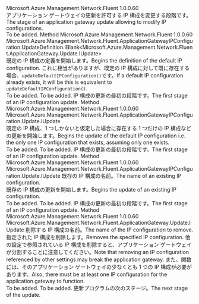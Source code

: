 <Type Name="IWithIPConfig" FullName="Microsoft.Azure.Management.Network.Fluent.ApplicationGateway.Update.IWithIPConfig">
  <TypeSignature Language="C#" Value="public interface IWithIPConfig" />
  <TypeSignature Language="ILAsm" Value=".class public interface auto ansi abstract IWithIPConfig" />
  <TypeSignature Language="DocId" Value="T:Microsoft.Azure.Management.Network.Fluent.ApplicationGateway.Update.IWithIPConfig" />
  <TypeSignature Language="VB.NET" Value="Public Interface IWithIPConfig" />
  <TypeSignature Language="F#" Value="type IWithIPConfig = interface" />
  <AssemblyInfo>
    <AssemblyName>Microsoft.Azure.Management.Network.Fluent</AssemblyName>
    <AssemblyVersion>1.0.0.60</AssemblyVersion>
  </AssemblyInfo>
  <Interfaces />
  <Docs>
    <summary>
            <span data-ttu-id="451f9-101">アプリケーション ゲートウェイの更新を許可する IP 構成を変更する段階です。</span><span class="sxs-lookup"><span data-stu-id="451f9-101">The stage of an application gateway update allowing to modify IP configurations.</span></span>
            </summary>
    <remarks>To be added.</remarks>
  </Docs>
  <Members>
    <Member MemberName="DefineDefaultIPConfiguration">
      <MemberSignature Language="C#" Value="public Microsoft.Azure.Management.Network.Fluent.ApplicationGatewayIPConfiguration.UpdateDefinition.IBlank&lt;Microsoft.Azure.Management.Network.Fluent.ApplicationGateway.Update.IUpdate&gt; DefineDefaultIPConfiguration ();" />
      <MemberSignature Language="ILAsm" Value=".method public hidebysig newslot virtual instance class Microsoft.Azure.Management.Network.Fluent.ApplicationGatewayIPConfiguration.UpdateDefinition.IBlank`1&lt;class Microsoft.Azure.Management.Network.Fluent.ApplicationGateway.Update.IUpdate&gt; DefineDefaultIPConfiguration() cil managed" />
      <MemberSignature Language="DocId" Value="M:Microsoft.Azure.Management.Network.Fluent.ApplicationGateway.Update.IWithIPConfig.DefineDefaultIPConfiguration" />
      <MemberSignature Language="VB.NET" Value="Public Function DefineDefaultIPConfiguration () As IBlank(Of IUpdate)" />
      <MemberSignature Language="F#" Value="abstract member DefineDefaultIPConfiguration : unit -&gt; Microsoft.Azure.Management.Network.Fluent.ApplicationGatewayIPConfiguration.UpdateDefinition.IBlank&lt;Microsoft.Azure.Management.Network.Fluent.ApplicationGateway.Update.IUpdate&gt;" Usage="iWithIPConfig.DefineDefaultIPConfiguration " />
      <MemberType>Method</MemberType>
      <AssemblyInfo>
        <AssemblyName>Microsoft.Azure.Management.Network.Fluent</AssemblyName>
        <AssemblyVersion>1.0.0.60</AssemblyVersion>
      </AssemblyInfo>
      <ReturnValue>
        <ReturnType>Microsoft.Azure.Management.Network.Fluent.ApplicationGatewayIPConfiguration.UpdateDefinition.IBlank&lt;Microsoft.Azure.Management.Network.Fluent.ApplicationGateway.Update.IUpdate&gt;</ReturnType>
      </ReturnValue>
      <Parameters />
      <Docs>
        <summary>
            <span data-ttu-id="451f9-102">既定の IP 構成の定義を開始します。</span><span class="sxs-lookup"><span data-stu-id="451f9-102">Begins the definition of the default IP configuration.</span></span>
            <span data-ttu-id="451f9-103">これに相当がありますが、既定の IP 構成に対して既に存在する場合、<code>updateDefaultIPConfiguration()</code>です。</span><span class="sxs-lookup"><span data-stu-id="451f9-103">If a default IP configuration already exists, it will be this is equivalent to <code>updateDefaultIPConfiguration()</code>.</span></span>
            </summary>
        <returns>To be added.</returns>
        <remarks>To be added.</remarks>
        <return><span data-ttu-id="451f9-104">IP 構成の更新の最初の段階です。</span><span class="sxs-lookup"><span data-stu-id="451f9-104">The first stage of an IP configuration update.</span></span></return>
      </Docs>
    </Member>
    <Member MemberName="UpdateDefaultIPConfiguration">
      <MemberSignature Language="C#" Value="public Microsoft.Azure.Management.Network.Fluent.ApplicationGatewayIPConfiguration.Update.IUpdate UpdateDefaultIPConfiguration ();" />
      <MemberSignature Language="ILAsm" Value=".method public hidebysig newslot virtual instance class Microsoft.Azure.Management.Network.Fluent.ApplicationGatewayIPConfiguration.Update.IUpdate UpdateDefaultIPConfiguration() cil managed" />
      <MemberSignature Language="DocId" Value="M:Microsoft.Azure.Management.Network.Fluent.ApplicationGateway.Update.IWithIPConfig.UpdateDefaultIPConfiguration" />
      <MemberSignature Language="VB.NET" Value="Public Function UpdateDefaultIPConfiguration () As IUpdate" />
      <MemberSignature Language="F#" Value="abstract member UpdateDefaultIPConfiguration : unit -&gt; Microsoft.Azure.Management.Network.Fluent.ApplicationGatewayIPConfiguration.Update.IUpdate" Usage="iWithIPConfig.UpdateDefaultIPConfiguration " />
      <MemberType>Method</MemberType>
      <AssemblyInfo>
        <AssemblyName>Microsoft.Azure.Management.Network.Fluent</AssemblyName>
        <AssemblyVersion>1.0.0.60</AssemblyVersion>
      </AssemblyInfo>
      <ReturnValue>
        <ReturnType>Microsoft.Azure.Management.Network.Fluent.ApplicationGatewayIPConfiguration.Update.IUpdate</ReturnType>
      </ReturnValue>
      <Parameters />
      <Docs>
        <summary>
            <span data-ttu-id="451f9-105">既定の IP 構成、1 つしかないと仮定した場合に存在する 1 つだけの IP 構成などの更新を開始します。</span><span class="sxs-lookup"><span data-stu-id="451f9-105">Begins the update of the default IP configuration i.e. the only one IP configuration that exists, assuming only one exists.</span></span>
            </summary>
        <returns>To be added.</returns>
        <remarks>To be added.</remarks>
        <return><span data-ttu-id="451f9-106">IP 構成の更新の最初の段階です。</span><span class="sxs-lookup"><span data-stu-id="451f9-106">The first stage of an IP configuration update.</span></span></return>
      </Docs>
    </Member>
    <Member MemberName="UpdateIPConfiguration">
      <MemberSignature Language="C#" Value="public Microsoft.Azure.Management.Network.Fluent.ApplicationGatewayIPConfiguration.Update.IUpdate UpdateIPConfiguration (string ipConfigurationName);" />
      <MemberSignature Language="ILAsm" Value=".method public hidebysig newslot virtual instance class Microsoft.Azure.Management.Network.Fluent.ApplicationGatewayIPConfiguration.Update.IUpdate UpdateIPConfiguration(string ipConfigurationName) cil managed" />
      <MemberSignature Language="DocId" Value="M:Microsoft.Azure.Management.Network.Fluent.ApplicationGateway.Update.IWithIPConfig.UpdateIPConfiguration(System.String)" />
      <MemberSignature Language="VB.NET" Value="Public Function UpdateIPConfiguration (ipConfigurationName As String) As IUpdate" />
      <MemberSignature Language="F#" Value="abstract member UpdateIPConfiguration : string -&gt; Microsoft.Azure.Management.Network.Fluent.ApplicationGatewayIPConfiguration.Update.IUpdate" Usage="iWithIPConfig.UpdateIPConfiguration ipConfigurationName" />
      <MemberType>Method</MemberType>
      <AssemblyInfo>
        <AssemblyName>Microsoft.Azure.Management.Network.Fluent</AssemblyName>
        <AssemblyVersion>1.0.0.60</AssemblyVersion>
      </AssemblyInfo>
      <ReturnValue>
        <ReturnType>Microsoft.Azure.Management.Network.Fluent.ApplicationGatewayIPConfiguration.Update.IUpdate</ReturnType>
      </ReturnValue>
      <Parameters>
        <Parameter Name="ipConfigurationName" Type="System.String" />
      </Parameters>
      <Docs>
        <param name="ipConfigurationName"><span data-ttu-id="451f9-107">既存の IP 構成の名前。</span><span class="sxs-lookup"><span data-stu-id="451f9-107">The name of an existing IP configuration.</span></span></param>
        <summary>
            <span data-ttu-id="451f9-108">既存の IP 構成の更新を開始します。</span><span class="sxs-lookup"><span data-stu-id="451f9-108">Begins the update of an existing IP configuration.</span></span>
            </summary>
        <returns>To be added.</returns>
        <remarks>To be added.</remarks>
        <return><span data-ttu-id="451f9-109">IP 構成の更新の最初の段階です。</span><span class="sxs-lookup"><span data-stu-id="451f9-109">The first stage of an IP configuration update.</span></span></return>
      </Docs>
    </Member>
    <Member MemberName="WithoutIPConfiguration">
      <MemberSignature Language="C#" Value="public Microsoft.Azure.Management.Network.Fluent.ApplicationGateway.Update.IUpdate WithoutIPConfiguration (string ipConfigurationName);" />
      <MemberSignature Language="ILAsm" Value=".method public hidebysig newslot virtual instance class Microsoft.Azure.Management.Network.Fluent.ApplicationGateway.Update.IUpdate WithoutIPConfiguration(string ipConfigurationName) cil managed" />
      <MemberSignature Language="DocId" Value="M:Microsoft.Azure.Management.Network.Fluent.ApplicationGateway.Update.IWithIPConfig.WithoutIPConfiguration(System.String)" />
      <MemberSignature Language="VB.NET" Value="Public Function WithoutIPConfiguration (ipConfigurationName As String) As IUpdate" />
      <MemberSignature Language="F#" Value="abstract member WithoutIPConfiguration : string -&gt; Microsoft.Azure.Management.Network.Fluent.ApplicationGateway.Update.IUpdate" Usage="iWithIPConfig.WithoutIPConfiguration ipConfigurationName" />
      <MemberType>Method</MemberType>
      <AssemblyInfo>
        <AssemblyName>Microsoft.Azure.Management.Network.Fluent</AssemblyName>
        <AssemblyVersion>1.0.0.60</AssemblyVersion>
      </AssemblyInfo>
      <ReturnValue>
        <ReturnType>Microsoft.Azure.Management.Network.Fluent.ApplicationGateway.Update.IUpdate</ReturnType>
      </ReturnValue>
      <Parameters>
        <Parameter Name="ipConfigurationName" Type="System.String" />
      </Parameters>
      <Docs>
        <param name="ipConfigurationName"><span data-ttu-id="451f9-110">削除する IP 構成の名前。</span><span class="sxs-lookup"><span data-stu-id="451f9-110">The name of the IP configuration to remove.</span></span></param>
        <summary>
            <span data-ttu-id="451f9-111">指定された IP 構成を削除します。</span><span class="sxs-lookup"><span data-stu-id="451f9-111">Removes the specified IP configuration.</span></span>
            <span data-ttu-id="451f9-112">他の設定で参照されている IP 構成を削除すると、アプリケーション ゲートウェイが分割することに注意してください。</span><span class="sxs-lookup"><span data-stu-id="451f9-112">Note that removing an IP configuration referenced by other settings may break the application gateway.</span></span>
            <span data-ttu-id="451f9-113">また、関数には、そのアプリケーション ゲートウェイの少なくとも 1 つの IP 構成が必要があります。</span><span class="sxs-lookup"><span data-stu-id="451f9-113">Also, there must be at least one IP configuration for the application gateway to function.</span></span>
            </summary>
        <returns>To be added.</returns>
        <remarks>To be added.</remarks>
        <return><span data-ttu-id="451f9-114">更新プログラムの次のステージ。</span><span class="sxs-lookup"><span data-stu-id="451f9-114">The next stage of the update.</span></span></return>
      </Docs>
    </Member>
  </Members>
</Type>